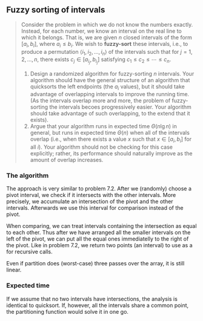 ## Fuzzy sorting of intervals

> Consider the problem in which we do not know the numbers exactly. Instead,
> for each number, we know an interval on the real line to which it belongs.
> That is, we are given $n$ closed intervals of the form $[a_i, b_i]$, where
> $a_i \le b_i$. We wish to **fuzzy-sort** these intervals, i.e., to produce a
> permutation $\langle i_1, i_2, \ldots, i_n \rangle$ of the intervals such
> that for $j = 1, 2, \ldots, n$, there exists $c_j \in [a_{i_j}, b_{i_j}]$
> satisfying $c_1 \le c_2 \le \cdots \le c_n$.
>
> 1. Design a randomized algorithm for fuzzy-sorting $n$ intervals. Your
>    algorithm should have the general structure of an algorithm that
>    quicksorts the left endpoints (the $a_i$ values), but it should take
>    advantage of overlapping intervals to improve the running time. (As the
>    intervals overlap more and more, the problem of fuzzy-sorting the
>    intervals becoes progressively easier. Your algorithm should take
>    advantage of such overlapping, to the extend that it exists).
> 2. Argue that your algorithm runs in expected time $\Theta(n\lg{n})$ in
>    general, but runs in expected time $\Theta(n)$ when all of the intervals
>    overlap (i.e., when there exists a value $x$ such that $x \in [a_i, b_i]$
>    for all $i$). Your algorithm should not be checking for this case
>    explicitly; rather, its performance should naturally improve as the amount
>    of overlap increases.

### The algorithm

The approach is very similar to problem 7.2. After we (randomly) choose a pivot
interval, we check if it intersects with the other intervals. More precisely,
we accumulate an intersection of the pivot and the other intervals. Afterwards
we use this interval for comparison instead of the pivot.

When comparing, we can treat intervals containing the intersection as equal to
each other. Thus after we have arranged all the smaller intervals on the left
of the pivot, we can put all the equal ones immediatelly to the right of the
pivot. Like in problem 7.2, we return two points (an interval) to use as a for
recursive calls.

Even if partition does (worst-case) three passes over the array, it is still
linear.

### Expected time

If we assume that no two intervals have intersections, the analysis is
identical to quicksort. If, however, all the intervals share a common point,
the partitioning function would solve it in one go.
